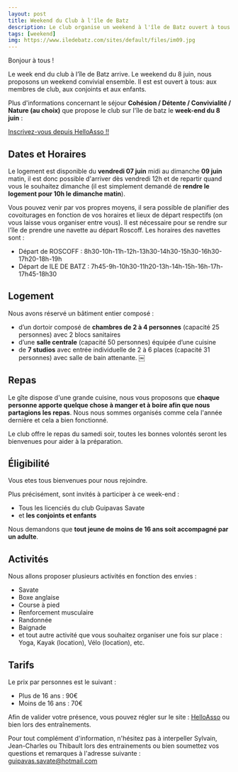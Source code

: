 ```yaml
---
layout: post
title: Weekend du Club à l'île de Batz
description: Le club organise un weekend à l'île de Batz ouvert à tous.
tags: [weekend]
img: https://www.iledebatz.com/sites/default/files/im09.jpg
---
```


Bonjour à tous !

Le week end du club à l’île de Batz arrive. Le weekend du 8 juin, nous proposons un weekend convivial ensemble.
Il est est ouvert à tous: aux membres de club, aux conjoints et aux enfants.

Plus d'informations concernant le séjour **Cohésion / Détente / Convivialité / Nature (au choix)** que propose le club sur l'île de batz le **week-end du 8 juin** :

[Inscrivez-vous depuis HelloAsso !!](https://www.helloasso.com/associations/guipavas-savate/boutiques/we-ile-de-batz-7-8-9-juin-2024)

## Dates et Horaires

Le logement est disponible du **vendredi 07 juin** midi au dimanche **09 juin** matin, il est donc possible d'arriver dès vendredi 12h et de repartir quand vous le souhaitez dimanche (il est simplement demandé de **rendre le logement pour 10h le dimanche matin**).

Vous pouvez venir par vos propres moyens, il sera possible de planifier des covoiturages en fonction de vos horaires et lieux de départ respectifs (on vous laisse vous organiser entre vous).
Il est nécessaire pour se rendre sur l'île de prendre une navette au départ Roscoff. Les horaires des navettes sont :

- Départ de ROSCOFF : 8h30-10h-11h-12h-13h30-14h30-15h30-16h30-17h20-18h-19h
- Départ de ILE DE BATZ : 7h45-9h-10h30-11h20-13h-14h-15h-16h-17h-17h45-18h30

## Logement

Nous avons réservé un bâtiment entier composé :

- d’un dortoir composé de **chambres de 2 à 4 personnes** (capacité 25 personnes) avec 2 blocs sanitaires
- d’une **salle centrale** (capacité 50 personnes) équipée d’une cuisine
- de **7 studios** avec entrée individuelle de 2 à 6 places (capacité 31 personnes) avec salle de bain attenante.
￼

## Repas

Le gîte dispose d'une grande cuisine, nous vous proposons que **chaque personne apporte quelque chose à manger et à boire afin que nous partagions les repas**.
Nous nous sommes organisés comme cela l'année dernière et cela a bien fonctionné.

Le club offre le repas du samedi soir, toutes les bonnes volontés seront les bienvenues pour aider à la préparation.

## Éligibilité

Vous etes tous bienvenues pour nous rejoindre. 

Plus précisément, sont invités à participer à ce week-end :

- Tous les licenciés du club Guipavas Savate
- et **les conjoints et enfants**

Nous demandons que **tout jeune de moins de 16 ans soit accompagné par un adulte**.

## Activités

Nous allons proposer plusieurs activités en fonction des envies :

* Savate
* Boxe anglaise
* Course à pied
* Renforcement musculaire
* Randonnée
* Baignade
* et tout autre activité que vous souhaitez organiser une fois sur place : Yoga, Kayak (location), Vélo (location), etc.

## Tarifs

Le prix par personnes est le suivant :

* Plus de 16 ans : 90€
* Moins de 16 ans : 70€

Afin de valider votre présence, vous pouvez régler sur le site : [HelloAsso](https://www.helloasso.com/associations/guipavas-savate/boutiques/we-ile-de-batz-7-8-9-juin-2024) ou bien lors des entraînements.

Pour tout complément d'information, n'hésitez pas à interpeller Sylvain, Jean-Charles ou Thibault lors des entrainements ou bien soumettez vos questions et remarques à l'adresse suivante : [guipavas.savate@hotmail.com](mailto:guipavas.savate@hotmail.com)


